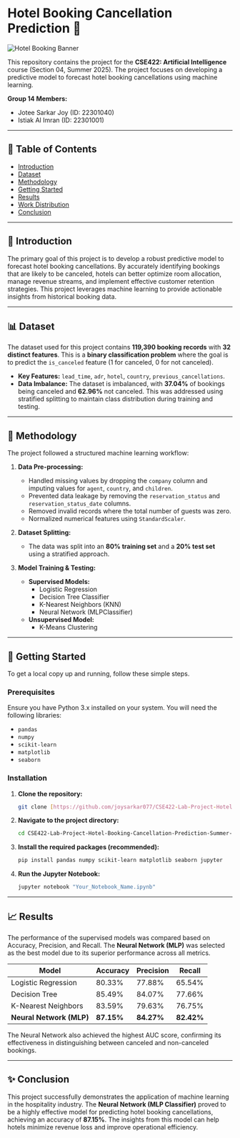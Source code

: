 # Hotel Booking Cancellation Prediction 🏨

![Hotel Booking Banner](https://i.imgur.com/6X2aYvx.png)

This repository contains the project for the **CSE422: Artificial Intelligence** course (Section 04, Summer 2025). The project focuses on developing a predictive model to forecast hotel booking cancellations using machine learning.

**Group 14 Members:**
* Jotee Sarkar Joy (ID: 22301040)
* Istiak Al Imran (ID: 22301001)

---

## 📝 Table of Contents
* [Introduction](#-introduction)
* [Dataset](#-dataset)
* [Methodology](#-methodology)
* [Getting Started](#-getting-started)
* [Results](#-results)
* [Work Distribution](#-work-distribution)
* [Conclusion](#-conclusion)

---

## 🧐 Introduction

The primary goal of this project is to develop a robust predictive model to forecast hotel booking cancellations. By accurately identifying bookings that are likely to be canceled, hotels can better optimize room allocation, manage revenue streams, and implement effective customer retention strategies. This project leverages machine learning to provide actionable insights from historical booking data.

---

## 📊 Dataset

The dataset used for this project contains **119,390 booking records** with **32 distinct features**. This is a **binary classification problem** where the goal is to predict the `is_canceled` feature (1 for canceled, 0 for not canceled).

* **Key Features:** `lead_time`, `adr`, `hotel`, `country`, `previous_cancellations`.
* **Data Imbalance:** The dataset is imbalanced, with **37.04%** of bookings being canceled and **62.96%** not canceled. This was addressed using stratified splitting to maintain class distribution during training and testing.

---

## 🤖 Methodology

The project followed a structured machine learning workflow:

1.  **Data Pre-processing:**
    * Handled missing values by dropping the `company` column and imputing values for `agent`, `country`, and `children`.
    * Prevented data leakage by removing the `reservation_status` and `reservation_status_date` columns.
    * Removed invalid records where the total number of guests was zero.
    * Normalized numerical features using `StandardScaler`.

2.  **Dataset Splitting:**
    * The data was split into an **80% training set** and a **20% test set** using a stratified approach.

3.  **Model Training & Testing:**
    * **Supervised Models:**
        * Logistic Regression
        * Decision Tree Classifier
        * K-Nearest Neighbors (KNN)
        * Neural Network (MLPClassifier)
    * **Unsupervised Model:**
        * K-Means Clustering

---

## 🚀 Getting Started

To get a local copy up and running, follow these simple steps.

### Prerequisites

Ensure you have Python 3.x installed on your system. You will need the following libraries:
* `pandas`
* `numpy`
* `scikit-learn`
* `matplotlib`
* `seaborn`

### Installation

1.  **Clone the repository:**
    ```sh
    git clone [https://github.com/joysarkar077/CSE422-Lab-Project-Hotel-Booking-Cancellation-Prediction-Summer-2024.git](https://github.com/joysarkar077/CSE422-Lab-Project-Hotel-Booking-Cancellation-Prediction-Summer-2024.git)
    ```
2.  **Navigate to the project directory:**
    ```sh
    cd CSE422-Lab-Project-Hotel-Booking-Cancellation-Prediction-Summer-2024
    ```
3.  **Install the required packages (recommended):**
    ```sh
    pip install pandas numpy scikit-learn matplotlib seaborn jupyter
    ```
4.  **Run the Jupyter Notebook:**
    ```sh
    jupyter notebook "Your_Notebook_Name.ipynb"
    ```

---

## 📈 Results

The performance of the supervised models was compared based on Accuracy, Precision, and Recall. The **Neural Network (MLP)** was selected as the best model due to its superior performance across all metrics.

| Model                  | Accuracy          | Precision         | Recall            |
| ---------------------- | ----------------- | ----------------- | ----------------- |
| Logistic Regression    | 80.33%            | 77.88%            | 65.54%            |
| Decision Tree          | 85.49%            | 84.07%            | 77.66%            |
| K-Nearest Neighbors    | 83.59%            | 79.63%            | 76.75%            |
| **Neural Network (MLP)** | **87.15%** | **84.27%** | **82.42%** |

The Neural Network also achieved the highest AUC score, confirming its effectiveness in distinguishing between canceled and non-canceled bookings.

---

## ✨ Conclusion

This project successfully demonstrates the application of machine learning in the hospitality industry. The **Neural Network (MLP Classifier)** proved to be a highly effective model for predicting hotel booking cancellations, achieving an accuracy of **87.15%**. The insights from this model can help hotels minimize revenue loss and improve operational efficiency.
